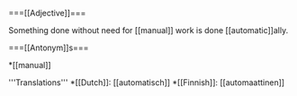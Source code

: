 ===[[Adjective]]===

Something done without need for [[manual]] work is done [[automatic]]ally.

===[[Antonym]]s===

*[[manual]]

'''Translations'''
*[[Dutch]]: [[automatisch]]
*[[Finnish]]: [[automaattinen]]
